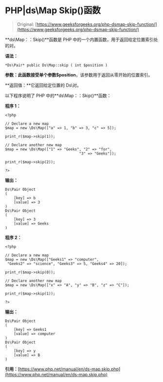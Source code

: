 # PHP|ds\Map Skip()函数

> Original: [https://www.geeksforgeeks.org/php-dsmap-skip-function/](https://www.geeksforgeeks.org/php-dsmap-skip-function/)

**ds\Map：：Skip()**函数是 PHP 中的一个内置函数，用于返回给定位置索引处的对。

**语法：**

```
*Ds\Pair* public Ds\Map::skip ( int $position )

```

**参数：**此函数接受单个参数**$position**，该参数用于返回从零开始的位置索引。

**返回值：**它返回给定位置的 Ds\对。

以下程序说明了 PHP 中的**ds\Map：：Skip()**函数：

**程序 1：**

```
<?php 

// Declare a new map
$map = new \Ds\Map(["a" => 1, "b" => 3, "c" => 5]); 

print_r($map->skip(1));

// Declare another new map
$map = new \Ds\Map(["1" => "Geeks", "2" => "for", 
                                  "3" => "Geeks"]); 

print_r($map->skip(2));

?>
```

**输出：**

```
Ds\Pair Object
(
    [key] => b
    [value] => 3
)
Ds\Pair Object
(
    [key] => 3
    [value] => Geeks
)

```

**程序 2：**

```
<?php 

// Declare a new map
$map = new \Ds\Map(["Geeks1" => "computer", 
 "Geeks2" => "science", "Geeks3" => 5, "Geeks4" => 20]); 

print_r($map->skip(0));

// Declare another new map
$map = new \Ds\Map(["x" => "A", "y" => "B", "z" => "C"]); 

print_r($map->skip(1));

?>
```

**输出：**

```
Ds\Pair Object
(
    [key] => Geeks1
    [value] => computer
)
Ds\Pair Object
(
    [key] => y
    [value] => B
)

```

**引用：**[https://www.php.net/manual/en/ds-map.skip.php](https://www.php.net/manual/en/ds-map.skip.php)